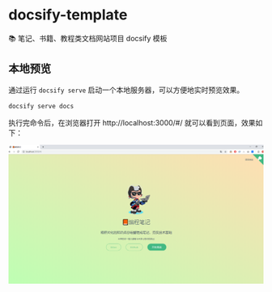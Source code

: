 # docsify-template
📚 笔记、书籍、教程类文档网站项目 docsify 模板



## 本地预览

通过运行 `docsify serve` 启动一个本地服务器，可以方便地实时预览效果。

```bash
docsify serve docs
```

执行完命令后，在浏览器打开 http://localhost:3000/#/ 就可以看到页面，效果如下：

![image-20210814231550386](assets/image-20210814231550386.png)

